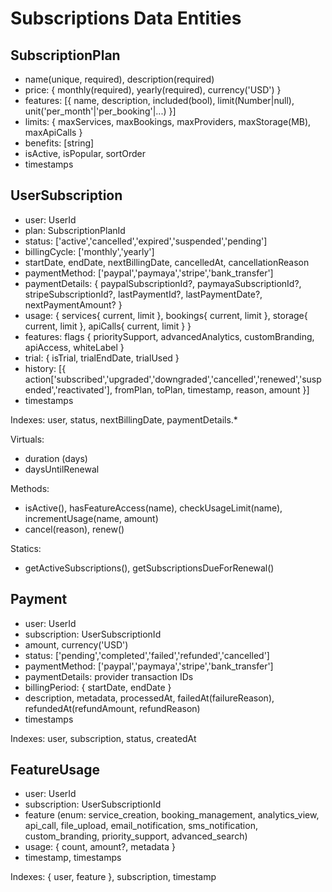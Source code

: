 # Subscriptions Data Entities

## SubscriptionPlan
- name(unique, required), description(required)
- price: { monthly(required), yearly(required), currency('USD') }
- features: [{ name, description, included(bool), limit(Number|null), unit('per_month'|'per_booking'|...) }]
- limits: { maxServices, maxBookings, maxProviders, maxStorage(MB), maxApiCalls }
- benefits: [string]
- isActive, isPopular, sortOrder
- timestamps

## UserSubscription
- user: UserId
- plan: SubscriptionPlanId
- status: ['active','cancelled','expired','suspended','pending']
- billingCycle: ['monthly','yearly']
- startDate, endDate, nextBillingDate, cancelledAt, cancellationReason
- paymentMethod: ['paypal','paymaya','stripe','bank_transfer']
- paymentDetails: { paypalSubscriptionId?, paymayaSubscriptionId?, stripeSubscriptionId?, lastPaymentId?, lastPaymentDate?, nextPaymentAmount? }
- usage: { services{ current, limit }, bookings{ current, limit }, storage{ current, limit }, apiCalls{ current, limit } }
- features: flags { prioritySupport, advancedAnalytics, customBranding, apiAccess, whiteLabel }
- trial: { isTrial, trialEndDate, trialUsed }
- history: [{ action['subscribed','upgraded','downgraded','cancelled','renewed','suspended','reactivated'], fromPlan, toPlan, timestamp, reason, amount }]
- timestamps

Indexes: user, status, nextBillingDate, paymentDetails.*

Virtuals:
- duration (days)
- daysUntilRenewal

Methods:
- isActive(), hasFeatureAccess(name), checkUsageLimit(name), incrementUsage(name, amount)
- cancel(reason), renew()

Statics:
- getActiveSubscriptions(), getSubscriptionsDueForRenewal()

## Payment
- user: UserId
- subscription: UserSubscriptionId
- amount, currency('USD')
- status: ['pending','completed','failed','refunded','cancelled']
- paymentMethod: ['paypal','paymaya','stripe','bank_transfer']
- paymentDetails: provider transaction IDs
- billingPeriod: { startDate, endDate }
- description, metadata, processedAt, failedAt(failureReason), refundedAt(refundAmount, refundReason)
- timestamps

Indexes: user, subscription, status, createdAt

## FeatureUsage
- user: UserId
- subscription: UserSubscriptionId
- feature (enum: service_creation, booking_management, analytics_view, api_call, file_upload, email_notification, sms_notification, custom_branding, priority_support, advanced_search)
- usage: { count, amount?, metadata }
- timestamp, timestamps

Indexes: { user, feature }, subscription, timestamp
